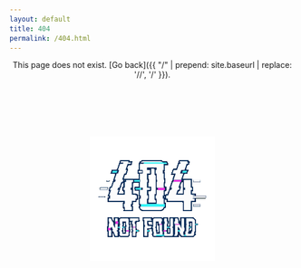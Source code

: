 ```yaml
---
layout: default
title: 404
permalink: /404.html
---
```




<div align=center>

This page does not exist. [Go back]({{ "/" | prepend: site.baseurl | replace: '//', '/' }}).


<div style="margin:20%"><img src="/assets/404.gif"></div>

